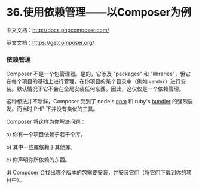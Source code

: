 # 36.使用依赖管理——以Composer为例

中文文档：http://docs.phpcomposer.com/

英文文档：https://getcomposer.org/

### 依赖管理

Composer 不是一个包管理器。是的，它涉及 "packages" 和 "libraries"，但它在每个项目的基础上进行管理，在你项目的某个目录中（例如 `vendor`）进行安装。默认情况下它不会在全局安装任何东西。因此，这仅仅是一个依赖管理。

这种想法并不新鲜，Composer 受到了 node's [npm](http://npmjs.org/) 和 ruby's [bundler](http://gembundler.com/) 的强烈启发。而当时 PHP 下并没有类似的工具。

Composer 将这样为你解决问题：

a\) 你有一个项目依赖于若干个库。

b\) 其中一些库依赖于其他库。

c\) 你声明你所依赖的东西。

d\) Composer 会找出哪个版本的包需要安装，并安装它们（将它们下载到你的项目中）。


